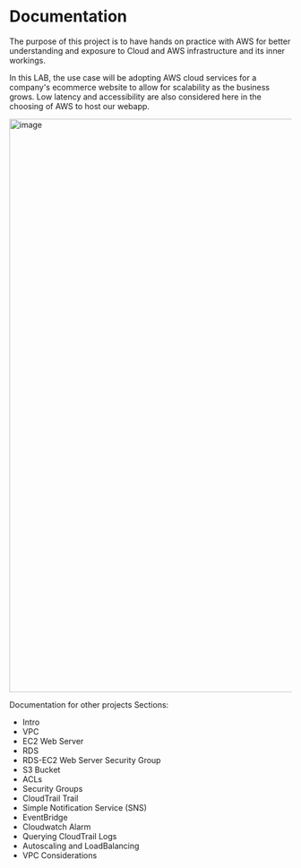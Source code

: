 # Documentation
The purpose of this project is to have hands on practice with AWS for better understanding and exposure to Cloud and AWS infrastructure and its inner workings.

In this LAB, the use case will be adopting AWS cloud services for a company's ecommerce website to allow for scalability as the business grows. Low latency and accessibility are also considered here in the choosing of AWS to host our webapp.


<img width="1544" height="1024" alt="image" src="https://github.com/user-attachments/assets/cd5753eb-a071-42b2-a0a5-0e753d780695" />

Documentation for other projects
Sections:
- Intro
- VPC
- EC2 Web Server
- RDS
- RDS-EC2 Web Server Security Group
- S3 Bucket
- ACLs
- Security Groups
- CloudTrail Trail
- Simple Notification Service (SNS)
- EventBridge
- Cloudwatch Alarm
- Querying CloudTrail Logs
- Autoscaling and LoadBalancing
- VPC Considerations
